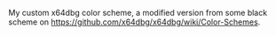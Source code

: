 My custom x64dbg color scheme, a modified version from some black scheme on https://github.com/x64dbg/x64dbg/wiki/Color-Schemes.